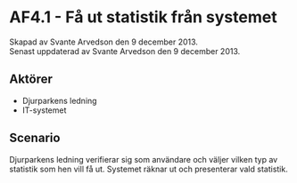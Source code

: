# AF4.1 - Få ut statistik från systemet
Skapad av Svante Arvedson den 9 december 2013.      
Senast uppdaterad av Svante Arvedson den 9 december 2013.

## Aktörer
* Djurparkens ledning
* IT-systemet

## Scenario
Djurparkens ledning verifierar sig som användare och väljer vilken typ av 
statistik som hen vill få ut. Systemet räknar ut och presenterar vald statistik.